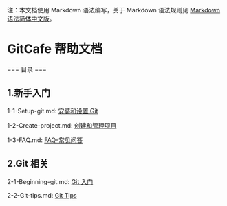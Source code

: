 注：本文档使用 Markdown 语法编写，关于 Markdown 语法规则见 [Markdown 语法简体中文版](/riku/Markdown-Syntax-CN/blob/master/syntax.md#code)。

# GitCafe 帮助文档

=== 目录 ===

## 1.新手入门

1-1-Setup-git.md: [安装和设置 Git](1-1-Setup-git.md#code)

1-2-Create-project.md: [创建和管理项目](1-2-Create-project.md#code)

1-3-FAQ.md: [FAQ-常见问答](1-3-FAQ.md#code)

## 2.Git 相关

2-1-Beginning-git.md: [Git 入门](2-1-Beginning-git.md#code)

2-2-Git-tips.md: [Git Tips](2-2-Git-tips.md#code)

